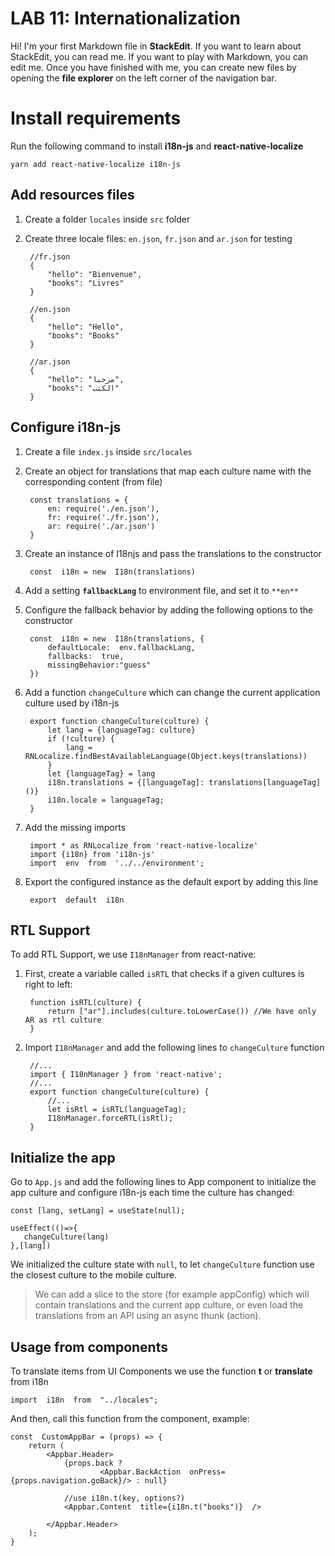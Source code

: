 # LAB 11: Internationalization

Hi! I'm your first Markdown file in **StackEdit**. If you want to learn about StackEdit, you can read me. If you want to play with Markdown, you can edit me. Once you have finished with me, you can create new files by opening the **file explorer** on the left corner of the navigation bar.


# Install requirements

Run the following command to install **i18n-js** and **react-native-localize**

	yarn add react-native-localize i18n-js

## Add resources files

1. Create a folder `locales` inside `src` folder
2. Create three locale files: `en.json`, `fr.json` and `ar.json` for testing
	
		//fr.json
		{
		    "hello": "Bienvenue",
		    "books": "Livres"
		}
		 
		//en.json
		{
		    "hello": "Hello",
		    "books": "Books"
		}
		
		//ar.json
		{
		    "hello": "مرحبا",
		    "books": "الكتب"
		}
		
## Configure i18n-js
1. Create a file `index.js` inside `src/locales`
2. Create an object for translations that map each culture name with the corresponding content (from file)
	
		const translations = {
		    en: require('./en.json'),
		    fr: require('./fr.json'),
		    ar: require('./ar.json')
		} 
3. Create an instance of I18njs  and pass the translations to the constructor

		const  i18n = new  I18n(translations)
4. Add a setting **`fallbackLang`** to environment file, and set it to `**en**`
5. Configure the fallback behavior by adding the following options to the constructor
		
		const  i18n = new  I18n(translations, {
			defaultLocale:  env.fallbackLang,
			fallbacks:  true,
			missingBehavior:"guess"
		})

6. Add a function `changeCulture` which can change the current application culture used by i18n-js

		export function changeCulture(culture) {
		    let lang = {languageTag: culture}
		    if (!culture) { 
		        lang = RNLocalize.findBestAvailableLanguage(Object.keys(translations))  
		    }
		    let {languageTag} = lang
		    i18n.translations = {[languageTag]: translations[languageTag]()}
		    i18n.locale = languageTag; 
		}
7. Add the missing imports
	
		import * as RNLocalize from 'react-native-localize'
		import {i18n} from 'i18n-js'
		import  env  from  '../../environment';

8. Export the configured instance  as the default export by adding this line

		export  default  i18n

## RTL Support
To add RTL Support, we use `I18nManager` from react-native:

1. First, create a variable called `isRTL` that checks if a given cultures is right to left:
	
		function isRTL(culture) {
		    return ["ar"].includes(culture.toLowerCase()) //We have only AR as rtl culture
		}
2. Import `I18nManager` and add the following lines to `changeCulture` function
	
		//...
		import { I18nManager } from 'react-native';
		//...
		export function changeCulture(culture) {
		    //...
		    let isRtl = isRTL(languageTag);
		    I18nManager.forceRTL(isRtl);
		}

## Initialize the app
Go to `App.js` and add the following lines to App component to initialize the app culture and configure i18n-js each time the culture has changed:

	const [lang, setLang] = useState(null);

	useEffect(()=>{
	   changeCulture(lang)  
	},[lang])

We initialized the culture state with `null`, to let `changeCulture` function use the closest culture to the mobile culture.

> We can add a slice to the store (for example appConfig) which will contain translations and the current app culture, or even load the translations from an API using an async thunk (action).

## Usage from components
To translate items from UI Components we use the function **t** or **translate** from  i18n

	import  i18n  from  "../locales";

And then, call this function from the component, example:

 
	const  CustomAppBar = (props) => {
		return (	
			<Appbar.Header>
				{props.back ? 
						<Appbar.BackAction  onPress={props.navigation.goBack}/> : null}
						
		        //use i18n.t(key, options?)
				<Appbar.Content  title={i18n.t("books")}  />
				
			</Appbar.Header>
		);
	}

	


